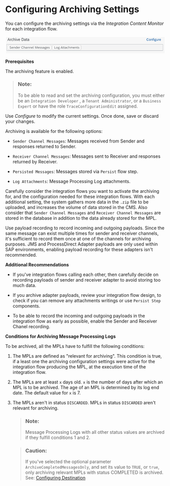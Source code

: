 <!-- loioc38760d0e66e41d9a356ee6bb22a4328 -->

# Configuring Archiving Settings

You can configure the archiving settings via the *Integration Content Monitor* for each integration flow.

![](images/ArchivingDataConfig_4ec649e.png)

**Prerequisites**

The archiving feature is enabled.

> ### Note:  
> To be able to read and set the archiving configuration, you must either be an `Integration Developer` , a `Tenant Administrator`, or a `Business Expert` or have the role `TraceConfigurationEdit` assigned.

Use *Configure* to modify the current settings. Once done, save or discard your changes.

Archiving is available for the following options:

-   `Sender Channel Messages`: Messages received from Sender and responses returned to Sender.

-   `Receiver Channel Messages`: Messages sent to Receiver and responses returned by Receiver.
-   `Persisted Messages`: Messages stored via `Persist` flow step.
-   `Log Attachments`: Message Processing Log attachments.

Carefully consider the integration flows you want to activate the archiving for, and the configuration needed for these integration flows. With each additional setting, the system gathers more data in the `.zip` file to be uploaded, and increases the volume of data stored in the CMS. Also consider that `Sender Channel Messages` and `Receiver Channel Messages` are stored in the database in addition to the data already stored for the MPL.

Use payload recording to record incoming and outgoing payloads. Since the same message can exist multiple times for sender and receiver channels, it's sufficient to record them once at one of the channels for archiving purposes. JMS and ProcessDirect Adapter payloads are only used within SAP environments, enabling payload recording for these adapters isn't recommended.

**Additional Recommendations**

-   If you've integration flows calling each other, then carefully decide on recording payloads of sender and receiver adapter to avoid storing too much data.

-   If you archive adapter payloads, review your integration flow design, to check if you can remove any attachments writings or use `Persist Step` components.
-   To be able to record the incoming and outgoing payloads in the integration flow as early as possible, enable the Sender and Receiver Chanel recording.

**Conditions for Archiving Message Processing Logs**

To be archived, all the MPLs have to fulfill the following conditions:

1.  The MPLs are defined as "relevant for archiving". This condition is true, if a least one the archiving configuration settings were active for the integration flow producing the MPL, at the execution time of the integration flow.

2.  The MPLs are at least `x` days old. `x` is the number of days after which an MPL is to be archived. The age of an MPL is determined by its log end date. The default value for `x` is 7.
3.  The MPLs aren't in status `DISCARDED`. MPLs in status `DISCARDED` aren't relevant for archiving.

    > ### Note:  
    > Message Processing Logs with all other status values are archived if they fulfill conditions 1 and 2.

    > ### Caution:  
    > If you've selected the optional parameter `ArchiveCompletedMessagesOnly`, and set its value to `TRUE`, or `true`, only archiving relevant MPLs with status COMPLETED is archived. See: [Configuring Destination](configuring-destination-c1ac580.md)


